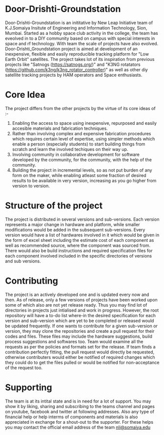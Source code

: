 # Door-Drishti-Groundstation
Door-Drishti-Groundstation is an inititative by New Leap Initiative team of K.J.Somaiya Insitute of Engineering and Information Technology, Sion, Mumbai. Started as a hobby space club activity in the college, the team has eveolved in to a DIY community based on campus with special interests in space and rf technology. With team the scale of projects have also evolved. 
Door-Drishti_Groundstation project is aimed at development of an inexpensive, flexible and easily reproducible tracking platform for "Low Earth Orbit" satellites. The project takes lot of its inspiration from previous projects like "Satnogs (https://satnogs.org/)" and "K3NG rotatators (https://github.com/k3ng/k3ng_rotator_controller)" as well as other diy satellite tracking projects by HAM operators and Space enthusiasts.
# Core Idea
The project differs from the other projects by the virtue of its core ideas of :-
1. Enabling the access to space using inexpensive, repurposed and easily accesible materials and fabrication techniques.
2. Rather than involving complex and expensive fabrication procedures which requires certain level of expertise, using simpler methods which enable a person (especially students) to start building things from scratch and learn the involved techiques on their way up.
3. Involving community in collaborative development for software developed by the community, for the community, with the help of the community.
4. Building the project in incremental levels, so as not put burden of any form on the maker, while enabling atleast some fraction of desired results to be available in very version, increasing as you go higher from version to version.
# Structure of the project
The project is distributed in several versions and sub-versions. Each version represents a major change in hardware and platform, while smaller modifications would be added in the subsequent sub-versions. Every version would have a list of hardwares involved in it which would be given in the form of excel sheet including the estimate cost of each component as well as recommended source, where the component was sourced from. There would also be build instructions and required specification files for each component involved included in the specific directories of versions and sub versions.
# Contributing
The project is an actively developed one and is updated every now and then. As of release, only a few versions of projects have been worked upon some of which also are not yet release ready. Thus you may find lot of directories in projects just intialised and work in progress. However, the root repository will have a to-do list where-in the desired specification for each version and sub-version which are yet to be completed or released would be updated frequently. If one wants to contribute for a given sub-version or version, they may clone the repositories and create a pull request for their codes and files. These files may include the hardware suggestions, build process suggestions and softwares too. Team would examine all the requests as per the policies and formats set for the release. If team finds a contribution perfectly fitting, the pull request would directly be requested, otherwise contributers would either be notified of required changes which they could do to get the files pulled or would be notified for non-acceptance of the request too.

# Supporting
The team is at its intital state and is in need for a lot of support. You may show it by liking, sharing and subscribing to the teams channel and pages on youtube, facebook and twitter at following addresses. Also any type of financial help or help interms of components and materials is also appreciated in exchange for a shout-out to the supporter. For these helps you may contact the official email address of the team nli@somaiya.edu
